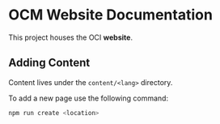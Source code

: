 # OCM Website Documentation

This project houses the OCI **website**.

## Adding Content

Content lives under the `content/<lang>` directory.

To add a new page use the following command:

```bash
npm run create <location>
```
